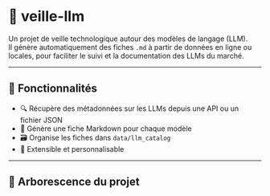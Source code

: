 # 🧠 veille-llm

Un projet de veille technologique autour des modèles de langage (LLM).  
Il génère automatiquement des fiches `.md` à partir de données en ligne ou locales, pour faciliter le suivi et la documentation des LLMs du marché.

---

## 📌 Fonctionnalités

- 🔍 Récupère des métadonnées sur les LLMs depuis une API ou un fichier JSON
- 📄 Génère une fiche Markdown pour chaque modèle
- 🗃️ Organise les fiches dans `data/llm_catalog`
- 🔧 Extensible et personnalisable

---

## 📁 Arborescence du projet
